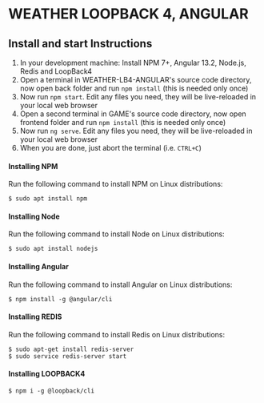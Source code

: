 # WEATHER LOOPBACK 4, ANGULAR

## Install and start Instructions

1. In your development machine: Install NPM 7+, Angular 13.2, Node.js, Redis and LoopBack4 
2. Open a terminal in WEATHER-LB4-ANGULAR's source code directory, now open back folder and run `npm install` (this is needed only once)
3. Now run `npm start`. Edit any files you need, they will be live-reloaded in your local web browser
4. Open a second terminal in GAME's source code directory, now open frontend folder and run `npm install` (this is needed only once)
3. Now run `ng serve`. Edit any files you need, they will be live-reloaded in your local web browser
4. When you are done, just abort the terminal (i.e. `CTRL+C`)

#### Installing NPM 

Run the following command to install NPM on Linux distributions:

    $ sudo apt install npm

#### Installing Node

Run the following command to install Node on Linux distributions:

    $ sudo apt install nodejs

#### Installing Angular 

Run the following command to install Angular on Linux distributions:

    $ npm install -g @angular/cli


#### Installing REDIS

Run the following command to install Redis on Linux distributions:

    $ sudo apt-get install redis-server
    $ sudo service redis-server start

#### Installing LOOPBACK4

    $ npm i -g @loopback/cli
